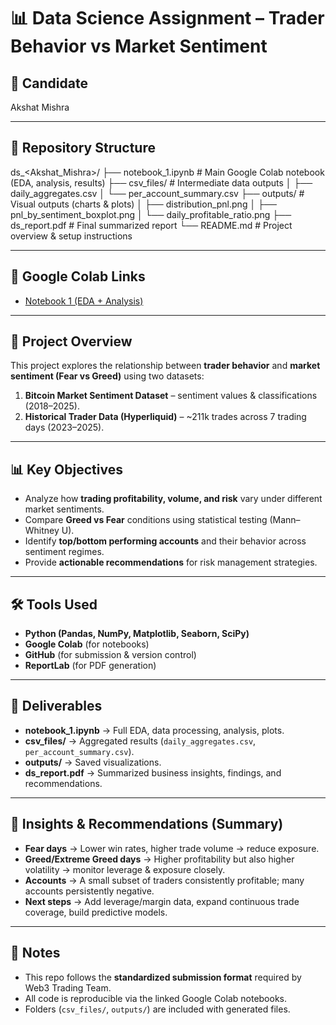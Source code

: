 # 📊 Data Science Assignment – Trader Behavior vs Market Sentiment  

## 👤 Candidate  
Akshat Mishra  

---

## 📂 Repository Structure  
ds_<Akshat_Mishra>/
├── notebook_1.ipynb               # Main Google Colab notebook (EDA, analysis, results)
├── csv_files/                     # Intermediate data outputs
│ ├── daily_aggregates.csv
│ └── per_account_summary.csv
├── outputs/                        # Visual outputs (charts & plots)
│ ├── distribution_pnl.png
│ ├── pnl_by_sentiment_boxplot.png
│ └── daily_profitable_ratio.png
├── ds_report.pdf                   # Final summarized report
└── README.md                       # Project overview & setup instructions

---

## 🔗 Google Colab Links  

- [Notebook 1 (EDA + Analysis)]([https://colab.research.google.com/drive/<YOUR_NOTEBOOK1_LINK>](https://colab.research.google.com/drive/1wLDFrMNVpG-o0cyJfkU4nj9Q4aqaTkt7?usp=sharing))

---

## 📖 Project Overview  

This project explores the relationship between **trader behavior** and **market sentiment (Fear vs Greed)** using two datasets:  
1. **Bitcoin Market Sentiment Dataset** – sentiment values & classifications (2018–2025).  
2. **Historical Trader Data (Hyperliquid)** – ~211k trades across 7 trading days (2023–2025).  

---

## 📊 Key Objectives  
- Analyze how **trading profitability, volume, and risk** vary under different market sentiments.  
- Compare **Greed vs Fear** conditions using statistical testing (Mann–Whitney U).  
- Identify **top/bottom performing accounts** and their behavior across sentiment regimes.  
- Provide **actionable recommendations** for risk management strategies.  

---

## 🛠️ Tools Used  
- **Python (Pandas, NumPy, Matplotlib, Seaborn, SciPy)**  
- **Google Colab** (for notebooks)  
- **GitHub** (for submission & version control)  
- **ReportLab** (for PDF generation)  

---

## 📌 Deliverables  
- **notebook_1.ipynb** → Full EDA, data processing, analysis, plots.  
- **csv_files/** → Aggregated results (`daily_aggregates.csv`, `per_account_summary.csv`).  
- **outputs/** → Saved visualizations.  
- **ds_report.pdf** → Summarized business insights, findings, and recommendations.  

---

## 🚀 Insights & Recommendations (Summary)  
- **Fear days** → Lower win rates, higher trade volume → reduce exposure.  
- **Greed/Extreme Greed days** → Higher profitability but also higher volatility → monitor leverage & exposure closely.  
- **Accounts** → A small subset of traders consistently profitable; many accounts persistently negative.  
- **Next steps** → Add leverage/margin data, expand continuous trade coverage, build predictive models.  

---

## 📌 Notes  
- This repo follows the **standardized submission format** required by Web3 Trading Team.  
- All code is reproducible via the linked Google Colab notebooks.  
- Folders (`csv_files/`, `outputs/`) are included with generated files.
